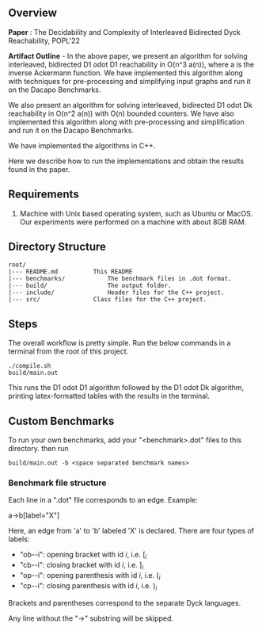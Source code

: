 


## Overview

**Paper** : The Decidability and Complexity of Interleaved Bidirected Dyck Reachability, POPL'22

**Artifact Outline** - In the above paper, we present an algorithm for solving interleaved, bidirected D1 odot D1 reachability in O(n^3 a(n)), where a is the inverse Ackermann function.
We have implemented this algorithm along with techniques for pre-processing and simplifying input graphs and run it on the Dacapo Benchmarks.

We also present an algorithm for solving interleaved, bidirected D1 odot Dk reachability in O(n^2 a(n)) with O(n) bounded counters.
We have also implemented this algorithm along with pre-processing and simplification and run it on the Dacapo Benchmarks.

We have implemented the algorithms in C++.

Here we describe how to run the implementations and obtain the results found in the paper.


## Requirements

1. Machine with Unix based operating system, such as Ubuntu or MacOS. Our experiments were performed on a machine with about 8GB RAM. 

## Directory Structure

```
root/
|--- README.md			This README 
|--- benchmarks/	        The benchmark files in .dot format.
|--- build/	                The output folder.
|--- include/		        Header files for the C++ project.
|--- src/		        Class files for the C++ project.

```

## Steps

The overall workflow is pretty simple. Run the below commands in a terminal from the root of this project.


```
./compile.sh
build/main.out 
```

This runs the D1 odot D1 algorithm followed by the D1 odot Dk algorithm, printing latex-formatted tables with the results in the terminal. 

## Custom Benchmarks

To run your own benchmarks, add your "\<benchmark\>.dot" files to this directory. then run 

```
build/main.out -b <space separated benchmark names>
```

### Benchmark file structure

Each line in a ".dot" file corresponds to an edge. Example:

a->b[label="X"]

Here, an edge from 'a' to 'b' labeled 'X' is declared. There are four types of labels:

 - "ob--i": opening bracket with id $i$, i.e. $[_i$
 - "cb--i": closing bracket with id $i$, i.e. $]_i$
 - "op--i": opening parenthesis with id $i$, i.e. $(_i$
 - "cp--i": closing parenthesis with id $i$, i.e. $)_i$

Brackets and parentheses correspond to the separate Dyck languages. 

Any line without the "->" substring will be skipped.